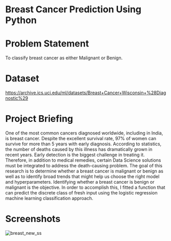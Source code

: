 # Breast Cancer Prediction Using Python
# Problem Statement
To classify breast cancer as either Malignant or Benign.
# Dataset
https://archive.ics.uci.edu/ml/datasets/Breast+Cancer+Wisconsin+%28Diagnostic%29
# Project Briefing
One of the most common cancers diagnosed worldwide, including in India, is breast cancer. 
Despite the excellent survival rate, 97% of women can survive for more than 5 years with early diagnosis. 
According to statistics, the number of deaths caused by this illness has dramatically grown in recent years. 
Early detection is the biggest challenge in treating it. Therefore, in addition to medical remedies, 
certain Data Science solutions must be integrated to address the death-causing problem. 
The goal of this research is to determine whether a breast cancer is malignant or benign as well as to identify broad trends that might help us choose the 
right model and hyperparameters. Identifying whether a breast cancer is benign or malignant is the objective. 
In order to accomplish this, I fitted a function that can predict the discrete class of fresh input using 
the logistic regression machine learning classification approach.
# Screenshots
![breast_new_ss](https://user-images.githubusercontent.com/78649337/178145142-4b5bde6b-d990-4df7-a2af-fc279f48060c.png)
